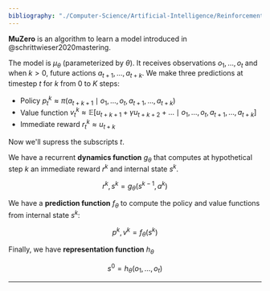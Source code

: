 ```yaml
---
bibliography: "./Computer-Science/Artificial-Intelligence/Reinforcement-Learning/papers.bib"
---
```


**MuZero** is an algorithm to learn a model introduced in @schrittwieser2020mastering.

The model is $\mu_\theta$ (parameterized by $\theta$). It receives observations $o_1, \dots, o_t$ and when $k > 0$, future actions $a_{t+1}, \dots, a_{t+k}$. We make three predictions at timestep $t$ for $k$ from $0$ to $K$ steps:

* Policy $p_t^k \approx \pi (a_{t+k+1} \mid o_1 , \dots, o_t, a_{t+1}, \dots, a_{t+k})$
* Value function $v_t^k \approx \mathbb{E}\left[ u_{t+k+1} + \gamma u_{t+k+2} + \dots \mid o_1, \dots, o_t, a_{t+1}, \dots, a_{t+k} \right]$
* Immediate reward $r_t^k \approx u_{t+k}$

Now we'll supress the subscripts $t$.

We have a recurrent **dynamics function** $g_\theta$ that computes at hypothetical step $k$ an immediate reward $r^k$ and internal state $s^k$.

$$
r^k, s^k = g_\theta \left(s^{k-1}, a^k\right)
$$

We have a **prediction function** $f_\theta$ to compute the policy and value functions from internal state $s^k$:

$$
p^k, v^k = f_\theta(s^k)
$$

Finally, we have **representation function** $h_\theta$

$$
s^0 = h_\theta (o_1, \dots, o_t)
$$

---